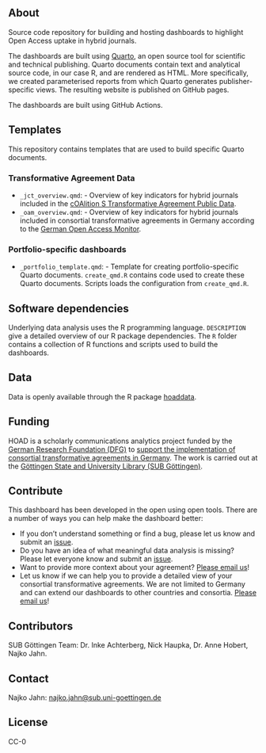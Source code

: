## About 

Source code repository for building and hosting dashboards to highlight Open Access uptake in hybrid journals.

The dashboards are built using [Quarto](https://quarto.org/), an open source tool for scientific and technical publishing. Quarto documents contain text and analytical source code, in our case R, and are rendered as HTML. More specifically, we created parameterised reports from which Quarto generates publisher-specific views. The resulting website is published on GitHub pages.

The dashboards are built using GitHub Actions. 

## Templates

This repository contains templates that are used to build specific Quarto documents.

### Transformative Agreement Data

- `_jct_overview.qmd`: - Overview of key indicators for hybrid journals included in the [cOAlition S Transformative Agreement Public Data](https://journalcheckertool.org/transformative-agreements/).
- `_oam_overview.qmd`: - Overview of key indicators for hybrid journals included in consortial transformative agreements in Germany according to the [German Open Access Monitor](https://doi.org/10.26165/JUELICH-DATA/VTQXLM).

### Portfolio-specific dashboards 

- `_portfolio_template.qmd`: - Template for creating portfolio-specific Quarto documents. `create_qmd.R` contains code used to create these Quarto documents. Scripts loads the configuration from `create_qmd.R`. 

## Software dependencies

Underlying data analysis uses the R programming language. `DESCRIPTION` give a detailed overview of our R package dependencies. The `R` folder contains a collection of R functions and scripts used to build the dashboards.

## Data

Data is openly available through the R package [hoaddata](https://subugoe.github.io/hoaddata/).

## Funding

HOAD is a scholarly communications analytics project funded by the [German Research Foundation (DFG)](https://gepris.dfg.de/gepris/projekt/416115939) to [support the implementation of consortial transformative agreements in Germany](https://doi.org/10.5282/o-bib/2017H2S87-95). The work is carried out at the [Göttingen State and University Library (SUB Göttingen)](https://www.sub.uni-goettingen.de/sub-aktuell/).

## Contribute

This dashboard has been developed in the open using open tools. There are a number of ways you can help make the dashboard better:

- If you don’t understand something or find a bug, please let us know and submit an [issue](https://github.com/subugoe/hoaddash/issues).
- Do you have an idea of what meaningful data analysis is missing? Please let everyone know and submit an [issue](https://github.com/subugoe/hoaddash/issues).
-  Want to provide more context about your agreement? [Please email us](mailto:najko.jahn@sub.uni-goettingen.de)!
- Let us know if we can help you to provide a detailed view of your consortial transformative agreements. We are not limited to Germany and can extend our dashboards to other countries and consortia. [Please email us](mailto:najko.jahn@sub.uni-goettingen.de)!

## Contributors

SUB Göttingen Team: Dr. Inke Achterberg, Nick Haupka, Dr. Anne Hobert, Najko Jahn.

## Contact

Najko Jahn: najko.jahn@sub.uni-goettingen.de

## License

CC-0


